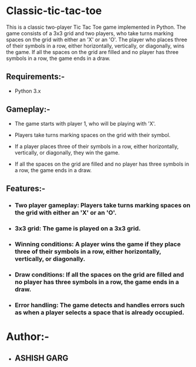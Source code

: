 # Classic-tic-tac-toe
This is a classic two-player Tic Tac Toe game implemented in Python.
The game consists of a 3x3 grid and two players, who take turns marking spaces on the grid with either an 'X' or an 'O'. The player who places three of their symbols in a row, either horizontally, vertically, or diagonally, wins the game. If all the spaces on the grid are filled and no player has three symbols in a row, the game ends in a draw.

## Requirements:-
  
- Python 3.x

## Gameplay:-
  
- The game starts with player 1, who will be playing with 'X'.
  
- Players take turns marking spaces on the grid with their symbol.
  
- If a player places three of their symbols in a row, either horizontally, vertically, or diagonally, they win the game.
  
- If all the spaces on the grid are filled and no player has three symbols in a row, the game ends in a draw.

## Features:-
  
- ### Two player gameplay: Players take turns marking spaces on the grid with either an 'X' or an 'O'.
  
- ### 3x3 grid: The game is played on a 3x3 grid.
  
- ### Winning conditions: A player wins the game if they place three of their symbols in a row, either horizontally, vertically, or diagonally.
  
- ### Draw conditions: If all the spaces on the grid are filled and no player has three symbols in a row, the game ends in a draw.
  
- ### Error handling: The game detects and handles errors such as when a player selects a space that is already occupied.

# Author:-
  
- ## ASHISH GARG 
